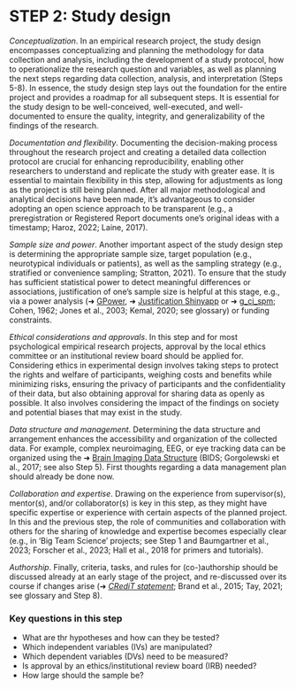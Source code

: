 # STEP 2: Study design

_Conceptualization_. In an empirical research project, the study design encompasses conceptualizing and planning the methodology for data collection and analysis, including the development of a study protocol, how to operationalize the research question and variables, as well as planning the next steps regarding data collection, analysis, and interpretation (Steps 5-8). In essence, the study design step lays out the foundation for the entire project and provides a roadmap for all subsequent steps. It is essential for the study design to be well-conceived, well-executed, and well-documented to ensure the quality, integrity, and generalizability of the findings of the research. 

_Documentation and flexibility_. Documenting the decision-making process throughout the research project and creating a detailed data collection protocol are crucial for enhancing reproducibility, enabling other researchers to understand and replicate the study with greater ease. It is essential to maintain flexibility in this step, allowing for adjustments as long as the project is still being planned. After all major methodological and analytical decisions have been made, it’s advantageous to consider adopting an open science approach to be transparent (e.g., a preregistration or Registered Report documents one’s original ideas with a timestamp; Haroz, 2022; Laine, 2017). 

_Sample size and power_. Another important aspect of the study design step is determining the appropriate sample size, target population (e.g., neurotypical individuals or patients), as well as the sampling strategy (e.g., stratified or convenience sampling; Stratton, 2021). To ensure that the study has sufficient statistical power to detect meaningful differences or associations, justification of one’s sample size is helpful at this stage, e.g., via a power analysis (➜ [GPower](https://www.psychologie.hhu.de/arbeitsgruppen/allgemeine-psychologie-und-arbeitspsychologie/gpower), ➜ [Justification Shinyapp](https://shiny.ieis.tue.nl/sample_size_justification/) or ➜ [g_ci_spm](https://github.com/Fungisai/g_ci_spm); Cohen, 1962; Jones et al., 2003; Kemal, 2020; see glossary) or funding constraints. 

_Ethical considerations and approvals_. In this step and for most psychological empirical research projects, approval by the local ethics committee or an institutional review board should be applied for. Considering ethics in experimental design involves taking steps to protect the rights and welfare of participants, weighing costs and benefits while minimizing risks, ensuring the privacy of participants and the confidentiality of their data, but also obtaining approval for sharing data as openly as possible. It also involves considering the impact of the findings on society and potential biases that may exist in the study. 

_Data structure and management_. Determining the data structure and arrangement enhances the accessibility and organization of the collected data. For example, complex neuroimaging, EEG, or eye tracking data can be organized using the ➜ [Brain Imaging Data Structure](https://bids.neuroimaging.io/) (BIDS; Gorgolewski et al., 2017; see also Step 5). First thoughts regarding a data management plan should already be done now.

_Collaboration and expertise_. Drawing on the experience from supervisor(s), mentor(s), and/or collaborator(s) is key in this step, as they might have specific expertise or experience with certain aspects of the planned project. In this and the previous step, the role of communities and collaboration with others  for the sharing of knowledge and expertise becomes especially clear (e.g., in ‘Big Team Science’ projects; see Step 1 and Baumgartner et al., 2023; Forscher et al., 2023; Hall et al., 2018 for primers and tutorials).

_Authorship_. Finally, criteria, tasks, and rules for (co-)authorship should be discussed already at an early stage of the project, and re-discussed over its course if changes arise (➜ [_CRediT statement_](https://credit.niso.org); Brand et al., 2015; Tay, 2021; see glossary and Step 8). 

### Key questions in this step
- What are thr hypotheses and how can they be tested?
- Which independent variables (IVs) are manipulated?
- Which dependent variables (DVs) need to be measured?
- Is approval by an ethics/institutional review board (IRB) needed?
- How large should the sample be?
